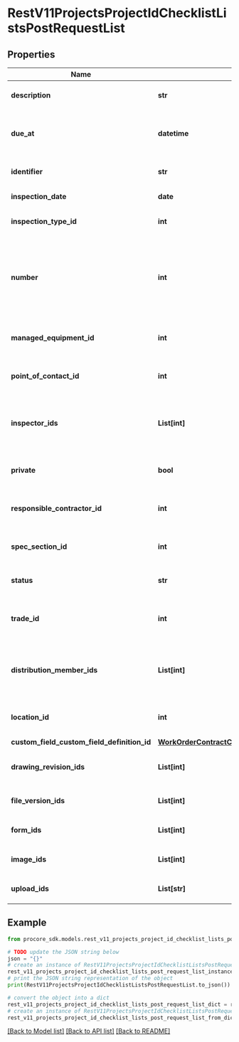 # RestV11ProjectsProjectIdChecklistListsPostRequestList


## Properties

Name | Type | Description | Notes
------------ | ------------- | ------------- | -------------
**description** | **str** | Description of the Inspection | [optional] 
**due_at** | **datetime** | Timestamp indicating when the Inspection is due. | [optional] 
**identifier** | **str** | Identifier of the Inspection | [optional] 
**inspection_date** | **date** | Date of the Inspection | [optional] 
**inspection_type_id** | **int** | The ID of the Inspection&#39;s Type | [optional] 
**number** | **int** | The Number of the Checklist. If no number is passed in, the next available number will be used. | [optional] 
**managed_equipment_id** | **int** | The ID of the Inspection&#39;s Managed Equipment | [optional] 
**point_of_contact_id** | **int** | The ID of the Inspection&#39;s Point of Contact | [optional] 
**inspector_ids** | **List[int]** | The IDs of the Inspectors performing the Inspection | [optional] 
**private** | **bool** | Indicates whether this Inspection is private | [optional] [default to True]
**responsible_contractor_id** | **int** | The ID of the Inspection&#39;s Responsible Contractor | [optional] 
**spec_section_id** | **int** | The ID of the Inspection&#39;s Specification Section | [optional] 
**status** | **str** | The Inspection&#39;s status | [optional] 
**trade_id** | **int** | The ID of the Trade involved in the Inspection | [optional] 
**distribution_member_ids** | **List[int]** | The IDs of the Distribution Members for the Inspection | [optional] 
**location_id** | **int** | The ID of the Location of the Inspection | [optional] 
**custom_field_custom_field_definition_id** | [**WorkOrderContractCustomFieldCustomFieldDefinitionId**](WorkOrderContractCustomFieldCustomFieldDefinitionId.md) |  | [optional] 
**drawing_revision_ids** | **List[int]** | Drawing Revisions to attach to the response | [optional] 
**file_version_ids** | **List[int]** | File Versions to attach to the response | [optional] 
**form_ids** | **List[int]** | Forms to attach to the response | [optional] 
**image_ids** | **List[int]** | Images to attach to the response | [optional] 
**upload_ids** | **List[str]** | Uploads to attach to the response | [optional] 

## Example

```python
from procore_sdk.models.rest_v11_projects_project_id_checklist_lists_post_request_list import RestV11ProjectsProjectIdChecklistListsPostRequestList

# TODO update the JSON string below
json = "{}"
# create an instance of RestV11ProjectsProjectIdChecklistListsPostRequestList from a JSON string
rest_v11_projects_project_id_checklist_lists_post_request_list_instance = RestV11ProjectsProjectIdChecklistListsPostRequestList.from_json(json)
# print the JSON string representation of the object
print(RestV11ProjectsProjectIdChecklistListsPostRequestList.to_json())

# convert the object into a dict
rest_v11_projects_project_id_checklist_lists_post_request_list_dict = rest_v11_projects_project_id_checklist_lists_post_request_list_instance.to_dict()
# create an instance of RestV11ProjectsProjectIdChecklistListsPostRequestList from a dict
rest_v11_projects_project_id_checklist_lists_post_request_list_from_dict = RestV11ProjectsProjectIdChecklistListsPostRequestList.from_dict(rest_v11_projects_project_id_checklist_lists_post_request_list_dict)
```
[[Back to Model list]](../README.md#documentation-for-models) [[Back to API list]](../README.md#documentation-for-api-endpoints) [[Back to README]](../README.md)


